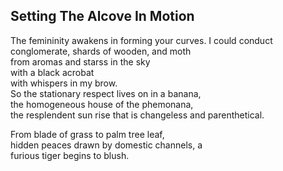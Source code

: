 Setting The Alcove In Motion
----------------------------
The femininity awakens in forming your curves. I could conduct  
conglomerate, shards of wooden, and moth  
from aromas and starss in the sky  
with a black acrobat  
with whispers in my brow.  
So the stationary respect lives on in a banana,  
the homogeneous house of the phemonana,  
the resplendent sun rise that is changeless and parenthetical.  
  
From blade of grass to palm tree leaf,  
hidden peaces drawn by domestic channels, a  
furious tiger begins to blush.  
